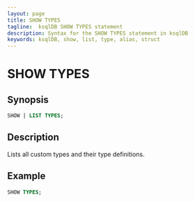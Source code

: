 ```yaml
---
layout: page
title: SHOW TYPES
tagline:  ksqlDB SHOW TYPES statement
description: Syntax for the SHOW TYPES statement in ksqlDB
keywords: ksqlDB, show, list, type, alias, struct
---
```


<script type="text/javascript">
        window.location = 'https://docs.confluent.io/platform/current/ksqldb/developer-guide/ksqldb-reference/show-types.html';
</script>

SHOW TYPES
==========

Synopsis
--------

```sql
SHOW | LIST TYPES;
```

Description
-----------

Lists all custom types and their type definitions.

Example
-------

```sql
SHOW TYPES;
```

